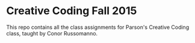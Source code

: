 # Creative Coding Fall 2015

This repo contains all the class assignments for Parson's Creative Coding class, taught by Conor Russomanno.